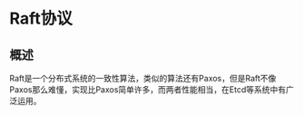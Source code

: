 # Raft协议

## 概述

Raft是一个分布式系统的一致性算法，类似的算法还有Paxos，但是Raft不像Paxos那么难懂，实现比Paxos简单许多，而两者性能相当，在Etcd等系统中有广泛运用。
